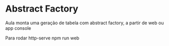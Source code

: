 # Abstract Factory
Aula monta uma geração de tabela com abstract factory, a partir de web ou app console

Para rodar http-serve
npm run web


